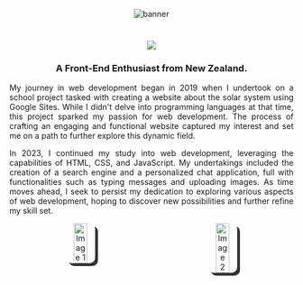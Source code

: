 <p align="center">
<img  src="https://github.com/DanyilNiemtsov/DanyilNiemtsov/assets/142193142/d3819291-d385-46af-a4a7-038bdb86b97a" alt="banner">
    </p>
<h1 align="center">
    <img src="https://readme-typing-svg.herokuapp.com?font=open+sans&weight=600&size=25&pause=1000&color=E9E9E9&height=40&lines=Welcome!+I'm+Danyil+Niemtsov" />
</h1>
<h3 align="center">A Front-End Enthusiast from New Zealand.</h3>


<p align="justify">
      My journey in web development began in 2019 when I undertook on a school project tasked with creating a website about the solar system using Google Sites. While I didn't delve into programming languages at that time, this project sparked my passion for web development. The process of crafting an engaging and functional website captured my interest and set me on a path to further explore this dynamic field.
    </p>
    <p align="justify">
In 2023, I continued my study into web development, leveraging the capabilities of HTML, CSS, and JavaScript. My undertakings included the creation of a search engine and a personalized chat application, full with functionalities such as typing messages and uploading images. As time moves ahead, I seek to persist my dedication to exploring various aspects of web development, hoping to discover new possibilities and further refine my skill set.
</p>
<p align="center" style="display: flex; justify-content: center;">
    <img src="https://github.com/DanyilNiemtsov/DanyilNiemtsov/assets/142193142/6119885b-2cd2-4fd6-99dc-86ce4016a119"
        style="width: 45%; margin: 0 100px; border-radius: 10px; box-shadow: 5px 5px rgb(51, 51, 51);"
        alt="Image 1">
    <img src="https://github.com/DanyilNiemtsov/DanyilNiemtsov/assets/142193142/0264df32-d494-4ffe-810c-e9d8c92763ea"
        style="width: 45%; margin: 0 100px; border-radius: 10px; box-shadow: 5px 5px rgb(51, 51, 51);"
        alt="Image 2">
</p>



<p align="center"> <img src="https://skillicons.dev/icons?i=html,css,js" alt="" </p>

